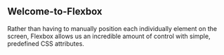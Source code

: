 ## Welcome-to-Flexbox

Rather than having to manually position each individually element on the screen, Flexbox allows us an incredible amount of control with simple, predefined CSS attributes.
